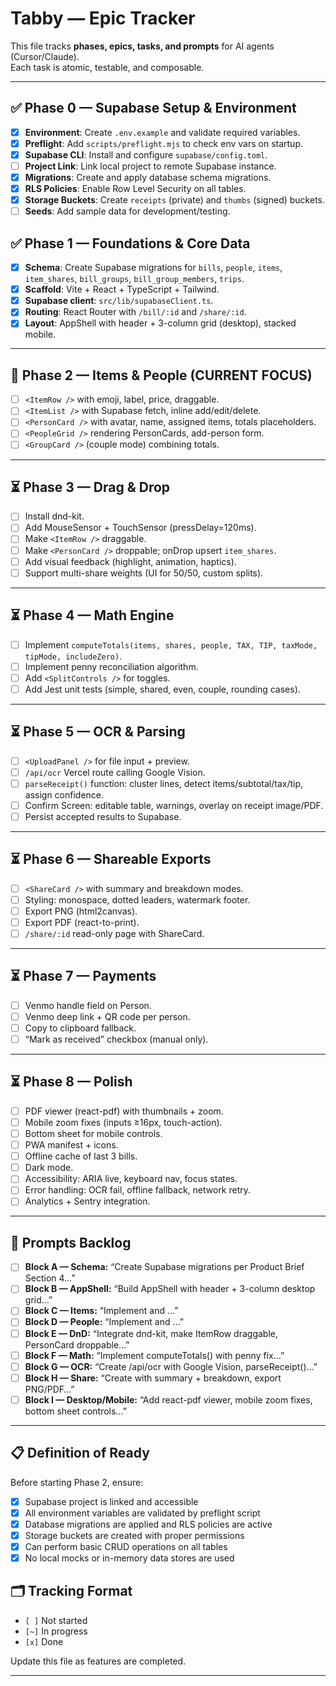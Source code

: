 # Tabby — Epic Tracker

This file tracks **phases, epics, tasks, and prompts** for AI agents (Cursor/Claude).  
Each task is atomic, testable, and composable.

---

## ✅ Phase 0 — Supabase Setup & Environment
- [x] **Environment**: Create `.env.example` and validate required variables.
- [x] **Preflight**: Add `scripts/preflight.mjs` to check env vars on startup.
- [x] **Supabase CLI**: Install and configure `supabase/config.toml`.
- [ ] **Project Link**: Link local project to remote Supabase instance.
- [x] **Migrations**: Create and apply database schema migrations.
- [x] **RLS Policies**: Enable Row Level Security on all tables.
- [x] **Storage Buckets**: Create `receipts` (private) and `thumbs` (signed) buckets.
- [ ] **Seeds**: Add sample data for development/testing.

## ✅ Phase 1 — Foundations & Core Data
- [x] **Schema**: Create Supabase migrations for `bills`, `people`, `items`, `item_shares`, `bill_groups`, `bill_group_members`, `trips`.
- [x] **Scaffold**: Vite + React + TypeScript + Tailwind.
- [x] **Supabase client**: `src/lib/supabaseClient.ts`.
- [x] **Routing**: React Router with `/bill/:id` and `/share/:id`.
- [x] **Layout**: AppShell with header + 3-column grid (desktop), stacked mobile.

---

## 🔄 Phase 2 — Items & People (CURRENT FOCUS)
- [ ] `<ItemRow />` with emoji, label, price, draggable.
- [ ] `<ItemList />` with Supabase fetch, inline add/edit/delete.
- [ ] `<PersonCard />` with avatar, name, assigned items, totals placeholders.
- [ ] `<PeopleGrid />` rendering PersonCards, add-person form.
- [ ] `<GroupCard />` (couple mode) combining totals.

---

## ⏳ Phase 3 — Drag & Drop
- [ ] Install dnd-kit.
- [ ] Add MouseSensor + TouchSensor (pressDelay=120ms).
- [ ] Make `<ItemRow />` draggable.
- [ ] Make `<PersonCard />` droppable; onDrop upsert `item_shares`.
- [ ] Add visual feedback (highlight, animation, haptics).
- [ ] Support multi-share weights (UI for 50/50, custom splits).

---

## ⏳ Phase 4 — Math Engine
- [ ] Implement `computeTotals(items, shares, people, TAX, TIP, taxMode, tipMode, includeZero)`.
- [ ] Implement penny reconciliation algorithm.
- [ ] Add `<SplitControls />` for toggles.
- [ ] Add Jest unit tests (simple, shared, even, couple, rounding cases).

---

## ⏳ Phase 5 — OCR & Parsing
- [ ] `<UploadPanel />` for file input + preview.
- [ ] `/api/ocr` Vercel route calling Google Vision.
- [ ] `parseReceipt()` function: cluster lines, detect items/subtotal/tax/tip, assign confidence.
- [ ] Confirm Screen: editable table, warnings, overlay on receipt image/PDF.
- [ ] Persist accepted results to Supabase.

---

## ⏳ Phase 6 — Shareable Exports
- [ ] `<ShareCard />` with summary and breakdown modes.
- [ ] Styling: monospace, dotted leaders, watermark footer.
- [ ] Export PNG (html2canvas).
- [ ] Export PDF (react-to-print).
- [ ] `/share/:id` read-only page with ShareCard.

---

## ⏳ Phase 7 — Payments
- [ ] Venmo handle field on Person.
- [ ] Venmo deep link + QR code per person.
- [ ] Copy to clipboard fallback.
- [ ] “Mark as received” checkbox (manual only).

---

## ⏳ Phase 8 — Polish
- [ ] PDF viewer (react-pdf) with thumbnails + zoom.
- [ ] Mobile zoom fixes (inputs ≥16px, touch-action).
- [ ] Bottom sheet for mobile controls.
- [ ] PWA manifest + icons.
- [ ] Offline cache of last 3 bills.
- [ ] Dark mode.
- [ ] Accessibility: ARIA live, keyboard nav, focus states.
- [ ] Error handling: OCR fail, offline fallback, network retry.
- [ ] Analytics + Sentry integration.

---

## 📌 Prompts Backlog
- [ ] **Block A — Schema:** “Create Supabase migrations per Product Brief Section 4…”
- [ ] **Block B — AppShell:** “Build AppShell with header + 3-column desktop grid…”
- [ ] **Block C — Items:** “Implement <ItemRow/> and <ItemList/>…”
- [ ] **Block D — People:** “Implement <PersonCard/> and <PeopleGrid/>…”
- [ ] **Block E — DnD:** “Integrate dnd-kit, make ItemRow draggable, PersonCard droppable…”
- [ ] **Block F — Math:** “Implement computeTotals() with penny fix…”
- [ ] **Block G — OCR:** “Create /api/ocr with Google Vision, parseReceipt()…”
- [ ] **Block H — Share:** “Create <ShareCard/> with summary + breakdown, export PNG/PDF…”
- [ ] **Block I — Desktop/Mobile:** “Add react-pdf viewer, mobile zoom fixes, bottom sheet controls…”

---

## 📋 Definition of Ready
Before starting Phase 2, ensure:
- [x] Supabase project is linked and accessible
- [x] All environment variables are validated by preflight script
- [x] Database migrations are applied and RLS policies are active
- [x] Storage buckets are created with proper permissions
- [x] Can perform basic CRUD operations on all tables
- [x] No local mocks or in-memory data stores are used

## 🗂️ Tracking Format
- `[ ]` Not started  
- `[~]` In progress  
- `[x]` Done  

Update this file as features are completed.

---
